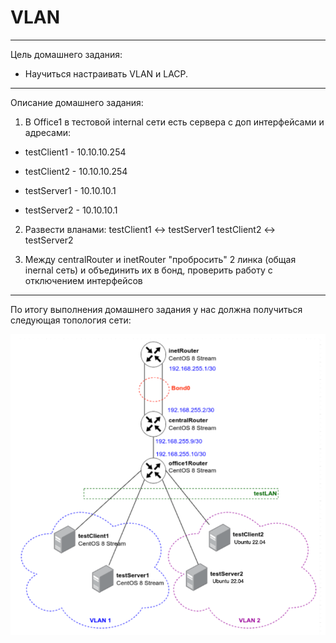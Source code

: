 # VLAN

--------------------------------------------------------------------------------------------------

Цель домашнего задания:

- Научиться настраивать VLAN и LACP.

--------------------------------------------------------------------------------------------------

Описание домашнего задания:

1) В Office1 в тестовой internal сети есть сервера с доп интерфейсами и адресами:

- testClient1 - 10.10.10.254

- testClient2 - 10.10.10.254

- testServer1 - 10.10.10.1

- testServer2 - 10.10.10.1

2) Развести вланами: testClient1 <-> testServer1 testClient2 <-> testServer2

3) Между centralRouter и inetRouter "пробросить" 2 линка (общая inernal сеть) и объединить их в бонд, проверить работу c отключением интерфейсов

------------------------------------------------------------------------------------------------------

По итогу выполнения домашнего задания у нас должна получиться следующая топология сети:

![Image alt](https://github.com/NikPuskov/VLAN/blob/main/image.png)

